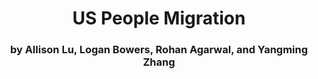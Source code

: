 <h1 style="text-align: center;">US People Migration</h1>
<h3 style="text-align: center;"> by Allison Lu, Logan Bowers, Rohan Agarwal, and Yangming Zhang</h3>


